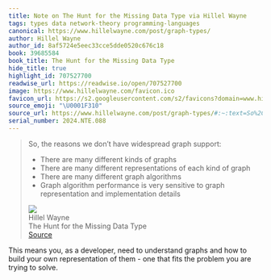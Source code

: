 ```yaml
---
title: Note on The Hunt for the Missing Data Type via Hillel Wayne
tags: types data network-theory programming-languages
canonical: https://www.hillelwayne.com/post/graph-types/
author: Hillel Wayne
author_id: 8af5724e5eec33cce5dde0520c676c18
book: 39685584
book_title: The Hunt for the Missing Data Type
hide_title: true
highlight_id: 707527700
readwise_url: https://readwise.io/open/707527700
image: https://www.hillelwayne.com/favicon.ico
favicon_url: https://s2.googleusercontent.com/s2/favicons?domain=www.hillelwayne.com
source_emoji: "\U0001F310"
source_url: https://www.hillelwayne.com/post/graph-types/#:~:text=So%2C%20the%20reasons,and%20implementation%20details
serial_number: 2024.NTE.088
---
```

> So, the reasons we don’t have widespread graph support:
> 
> - There are many different kinds of graphs
> - There are many different representations of each kind of graph
> - There are many different graph algorithms
> - Graph algorithm performance is very sensitive to graph representation and implementation details
> <div class="quoteback-footer"><div class="quoteback-avatar"><img class="mini-favicon" src="https://s2.googleusercontent.com/s2/favicons?domain=www.hillelwayne.com"></div><div class="quoteback-metadata"><div class="metadata-inner"><span style="display:none">FROM:</span><div aria-label="Hillel Wayne" class="quoteback-author"> Hillel Wayne</div><div aria-label="The Hunt for the Missing Data Type" class="quoteback-title"> The Hunt for the Missing Data Type</div></div></div><div class="quoteback-backlink"><a target="_blank" aria-label="go to the full text of this quotation" rel="noopener" href="https://www.hillelwayne.com/post/graph-types/#:~:text=So%2C%20the%20reasons,and%20implementation%20details" class="quoteback-arrow"> Source</a></div></div>

This means you, as a developer, need to understand graphs and how to build your own representation of them - one that fits the problem you are trying to solve.